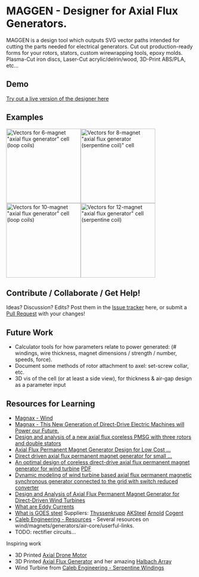 # MAGGEN - Designer for Axial Flux Generators.
MAGGEN is a design tool which outputs SVG vector paths intended for cutting the parts needed for electrical generators.
Cut out production-ready forms for your rotors, stators, custom wirewrapping tools, epoxy molds.  Plasma-Cut iron discs, Laser-Cut acrylic/delrin/wood, 3D-Print ABS/PLA, etc...

## Demo
[Try out a live version of the designer here](http://htmlpreview.github.io/?https://raw.githubusercontent.com/subatomicglue/maggen/master/index.html)

## Examples
<img alt='Vectors for 6-magnet "axial flux generator" cell (loop coils)' title='Vectors for 6-magnet "axial flux generator" cell (loop coils)' src="examples/6loops.svg" width='200px'><img alt='Vectors for 8-magnet "axial flux generator (serpentine coil)" cell' title='Vectors for 8-magnet "axial flux generator (serpentine coil)" cell' src="examples/8serpentine.svg" width='200px'><img alt='Vectors for 10-magnet "axial flux generator" cell (loop coils)' title='Vectors for 10-magnet "axial flux generator (loop coils)" cell' src="examples/10loops.svg" width='200px'><img alt='Vectors for 12-magnet "axial flux generator" cell (serpentine coil)' title='Vectors for 12-magnet "axial flux generator" cell (serpentine coil)' src="examples/12serpentine.svg" width='200px'>

## Contribute / Collaborate / Get Help!
Ideas?  Discussion?  Edits?
Post them in the [Issue tracker](https://github.com/subatomicglue/maggen/issues) here, or submit a [Pull Request](https://github.com/subatomicglue/maggen/pulls) with your changes!

## Future Work

* Calculator tools for how parameters relate to power generated:  (# windings, wire thickness, magnet dimensions / strength / number, speeds, force).
* Document some methods of rotor attachment to axel: set-screw collar, etc.
* 3D vis of the cell (or at least a side view), for thickness & air-gap design as a parameter input

## Resources for Learning

* [Magnax - Wind](https://www.magnax.com/wind)
* [Magnax - This New Generation of Direct-Drive Electric Machines will Power our Future.](https://www.magnax.com/magnax-blog/axial-flux-vs-radial-flux-for-direct-drive-generators)
* [Design and analysis of a new axial flux coreless PMSG with three rotors and double stators](https://www.sciencedirect.com/science/article/pii/S2211379716302819)
* [Axial Flux Permanent Magnet Generator Design for Low Cost ...](https://we.riseup.net/assets/233731/Axial+Flux+Permanent+Magnet+Generator+Design.pdf)
* [Direct driven axial flux permanent magnet generator for small ...](https://www.researchgate.net/publication/277148719_Direct_driven_axial_flux_permanent_magnet_generator_for_small-scale_wind_power_applications)
* [An optimal design of coreless direct-drive axial flux
permanent magnet generator for wind turbine](http://iopscience.iop.org/article/10.1088/1742-6596/439/1/012039) [PDF](http://iopscience.iop.org/article/10.1088/1742-6596/439/1/012039/pdf)
* [Dynamic modeling of wind turbine based axial flux permanent magnetic synchronous generator connected to the grid with switch reduced converter](https://www.sciencedirect.com/science/article/pii/S209044791500177X)
* [Design and Analysis of Axial Flux Permanent Magnet Generator for Direct-Driven Wind Turbines](https://www.iaras.org/iaras/journals/caijps/design-and-analysis-of-axial-flux-permanent-magnet-generator-for-direct-driven-wind-turbines)
* [What are Eddy Currents](https://www.magcraft.com/blog/what-are-eddy-currents)
* [What is GOES steel](https://en.wikipedia.org/wiki/Electrical_steel) Suppliers: [Thyssenkrupp](https://www.thyssenkrupp-steel.com/en/products/electrical-steel/electrical-steel-grain-oriented/electrical-steel-grain-oriented.html) [AKSteel](https://www.aksteel.com/our-products/electrical-steel/grain-oriented-electrical-steels) [Arnold](http://www.arnoldmagnetics.com/materials/grain-oriented-electrical-steel-goes/) [Cogent](https://cogent-power.com/products/grain-oriented-electrical-steel)
* [Caleb Engineering - Resources](https://www.calebengineering.com/generator-design.html) - Several resources on wind/magnets/generators/air-core/userful-links.
* TODO: rectifier circuits...

Inspiring work
* 3D Printed [Axial Drone Motor](https://www.youtube.com/watch?v=JkwLpAAfBVI)
* 3D Printed [Axial Flux Generator](https://www.thingiverse.com/thing:1416740) and her amazing [Halbach Array](https://www.thingiverse.com/thing:1693579)
* Wind Turbine from [Caleb Engineering - Serpentine Windings](https://www.calebengineering.com/new-wind-generator.html)

